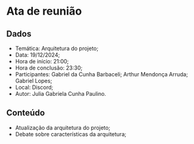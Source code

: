 # Ata de reunião
## Dados
- Temática: Arquitetura do projeto;
- Data: 19/12/2024;
- Hora de início: 21:00;
- Hora de conclusão: 23:30;
- Participantes: Gabriel da Cunha Barbaceli; Arthur Mendonça Arruda; Gabriel Lopes;
- Local: Discord;
- Autor: Julia Gabriela Cunha Paulino.

## Conteúdo
- Atualização da arquitetura do projeto;
- Debate sobre características da arquitetura;
